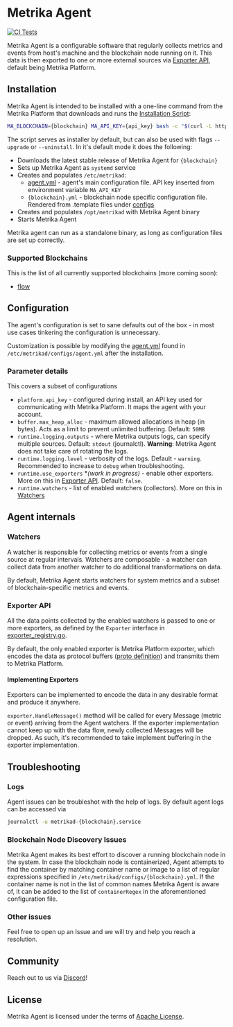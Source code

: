 # Metrika Agent
[![CI Tests](https://github.com/Metrika-Inc/agent/actions/workflows/ci.yml/badge.svg?branch=v0%2Fmaster)](https://github.com/Metrika-Inc/agent/actions/workflows/ci.yml)

Metrika Agent is a configurable software that regularly collects metrics and events from host's machine and the blockchain node running on it. This data is then exported to one or more external sources via [Exporter API](#exporter-api), default being Metrika Platform.

## Installation
Metrika Agent is intended to be installed with a one-line command from the Metrika Platform that downloads and runs the [Installation Script](install.sh):
```bash
MA_BLOCKCHAIN={blockchain} MA_API_KEY={api_key} bash -c "$(curl -L https://raw.githubusercontent.com/Metrika-Inc/agent/v0/master/install.sh)"
```
The script serves as installer by default, but can also be used with flags `--upgrade` or `--uninstall`. In it's default mode it does the following:
* Downloads the latest stable release of Metrika Agent for `{blockchain}`
* Sets up Metrika Agent as `systemd` service
* Creates and populates `/etc/metrikad`:
  * [agent.yml](configs/agent.yml) - agent's main configuration file. API key inserted from environment variable `MA_API_KEY`
  * `{blockchain}.yml` - blockchain node specific configuration file. Rendered from .template files under [configs](configs/)
* Creates and populates `/opt/metrikad` with Metrika Agent binary
* Starts Metrika Agent

Metrika agent can run as a standalone binary, as long as configuration files are set up correctly.

### Supported Blockchains
This is the list of all currently supported blockchains (more coming soon):
* [flow](https://flow.com/)

## Configuration
The agent's configuration is set to sane defaults out of the box - in most use cases tinkering the configuration is unnecessary. 

Customization is possible by modifying the [agent.yml](configs/agent.yml) found in `/etc/metrikad/configs/agent.yml` after the installation.

### Parameter details
This covers a subset of configurations 
* `platform.api_key` - configured during install, an API key used for communicating with Metrika Platform. It maps the agent with your account.
* `buffer.max_heap_alloc` - maximum allowed allocations in heap (in bytes). Acts as a limit to prevent unlimited buffering. Default: `50MB`
* `runtime.logging.outputs` - where Metrika outputs logs, can specify multiple sources. Default: `stdout` (journalctl). **Warning**: Metrika Agent does not take care of rotating the logs.
* `runtime.logging.level` - verbosity of the logs. Default - `warning`. Recommended to increase to `debug` when troubleshooting.
* `runtime.use_exporters` **(work in progress)* - enable other exporters. More on this in [Exporter API](#exporter-api). Default: `false`.
* `runtime.watchers` - list of enabled watchers (collectors). More on this in [Watchers](#watchers)
## Agent internals
### Watchers
A watcher is responsible for collecting metrics or events from a single source at regular intervals. Watchers are composable - a watcher can collect data from another watcher to do additional transformations on data.

By default, Metrika Agent starts watchers for system metrics and a subset of blockchain-specific metrics and events.
### Exporter API
All the data points collected by the enabled watchers is passed to one or more exporters, as defined by the `Exporter` interface in [exporter_registry.go](internal/pkg/global/exporter_registry.go).

By default, the only enabled exporter is Metrika Platform exporter, which encodes the data as protocol buffers ([proto definition](api/v1/proto/agent.proto)) and transmits them to Metrika Platform. 
#### Implementing Exporters
Exporters can be implemented to encode the data in any desirable format and produce it anywhere.

`exporter.HandleMessage()` method will be called for every Message (metric or event) arriving from the Agent watchers. If the exporter implementation cannot keep up with the data flow, newly collected Messages will be dropped. As such, it's recommended to take implement buffering in the exporter implementation.

## Troubleshooting

### Logs
Agent issues can be troubleshot with the help of logs. By default agent logs can be accessed via
```bash
journalctl -u metrikad-{blockchain}.service
```

### Blockchain Node Discovery Issues
Metrika Agent makes its best effort to discover a running blockchain node in the system. In case the blockchain node is containerized, Agent attempts to find the container by matching container name or image to a list of regular expressions specified in `/etc/metrikad/configs/{blockchain}.yml`. If the container name is not in the list of common names Metrika Agent is aware of, it can be added to the list of `containerRegex` in the aforementioned configuration file.

### Other issues
Feel free to open up an Issue and we will try and help you reach a resolution.

## Community
Reach out to us via [Discord](https://discord.gg/3tczKjK3ST)!

## License
Metrika Agent is licensed under the terms of [Apache License](LICENSE).
